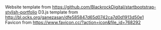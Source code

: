 Website template from https://github.com/BlackrockDigital/startbootstrap-stylish-portfolio
D3.js template from http://bl.ocks.org/ganezasan/dfe585847d65d0742ca7d0d1913d50e1
Favicon from https://www.favicon.cc/?action=icon&file_id=768292
